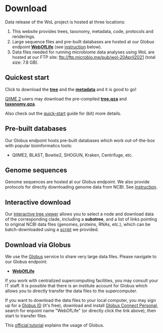 Download
========

Data release of the WoL project is hosted at three locations:

1. This website provides trees, taxonomy, metadata, code, protocols and renderings.
2. Large sequence files and pre-built databases are hosted at our Globus endpoint [**WebOfLife**](https://app.globus.org/file-manager/collections/31acbeb8-c62f-11ea-bef9-0e716405a293) (see [instruction](#download-via-globus) below).
3. Data files needed for running microbiome data analyses using WoL are hosted at our FTP site: ftp://ftp.microbio.me/pub/wol-20April2021 (total size: 7.8 GB).

## Quickest start

Click to download the [**tree**](data/trees/tree.nwk) and the [**metadata**](data/genomes/metadata.tsv.xz) and it is good to go!

[QIIME 2](https://qiime2.org/) users may download the pre-compiled [**tree.qza**](data/trees/tree.qza) and [**taxonomy.qza**](data/taxonomy/ncbi/taxonomy.qza).

Also check out the [quick-start](start) guide for (bit) more details.


## Pre-built databases

Our Globus endpoint hosts pre-built databases which work out-of-the-box with popular bioinformatics tools:

- QIIME2, BLAST, Bowtie2, SHOGUN, Kraken, Centrifuge, etc.


## Genome sequences

Genome sequences are hosted at our Globus endpoint. We also provide protocols for directly downloading genome data from NCBI. See [instruction](data/genomes).


## Interactive download

Our [interactive tree viewer](empress) allows you to select a node and download data of the corresponding clade, including a **substree**, and a list of links pointing to original NCBI data files (genomes, proteins, RNAs, etc.), which can be batch-downloaded using a [script](data/genomes/batch_down.sh) we provided.


## Download via Globus

We use the [Globus](https://www.globus.org/) service to share very large data files. Please navigate to our Globus endpoint:

 - [**WebOfLife**](https://app.globus.org/file-manager/collections/31acbeb8-c62f-11ea-bef9-0e716405a293)

If you work with centralized supercomputing facilities, you may consult your IT staff. It is possible that there is an institute account for Globus which allows you to directly transfer the data files to the supercomputer.

If you want to download the data files to your local computer, you may sign up for a [Globus ID](https://www.globusid.org/create) (it's free), download and install [Globus Connect Personal](https://www.globus.org/globus-connect-personal), search for enpoint name "WebOfLife" (or directly click the link above), then start to transfer files.

This [official tutorial](https://docs.globus.org/how-to/get-started/) explains the usage of Globus.
